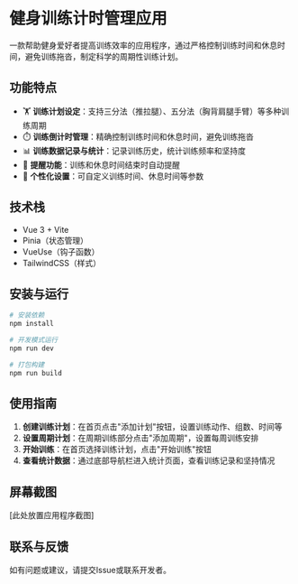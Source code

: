 # 健身训练计时管理应用

一款帮助健身爱好者提高训练效率的应用程序，通过严格控制训练时间和休息时间，避免训练拖沓，制定科学的周期性训练计划。

## 功能特点

- 🏋️ **训练计划设定**：支持三分法（推拉腿）、五分法（胸背肩腿手臂）等多种训练周期
- ⏱️ **训练倒计时管理**：精确控制训练时间和休息时间，避免训练拖沓
- 📊 **训练数据记录与统计**：记录训练历史，统计训练频率和坚持度
- 🔔 **提醒功能**：训练和休息时间结束时自动提醒
- 🎨 **个性化设置**：可自定义训练时间、休息时间等参数

## 技术栈

- Vue 3 + Vite
- Pinia（状态管理）
- VueUse（钩子函数）
- TailwindCSS（样式）

## 安装与运行

```bash
# 安装依赖
npm install

# 开发模式运行
npm run dev

# 打包构建
npm run build
```

## 使用指南

1. **创建训练计划**：在首页点击"添加计划"按钮，设置训练动作、组数、时间等
2. **设置周期计划**：在周期训练部分点击"添加周期"，设置每周训练安排
3. **开始训练**：在首页选择训练计划，点击"开始训练"按钮
4. **查看统计数据**：通过底部导航栏进入统计页面，查看训练记录和坚持情况

## 屏幕截图

[此处放置应用程序截图]

## 联系与反馈

如有问题或建议，请提交Issue或联系开发者。
